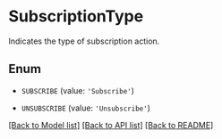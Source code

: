 # SubscriptionType

Indicates the type of subscription action.

## Enum

* `SUBSCRIBE` (value: `'Subscribe'`)

* `UNSUBSCRIBE` (value: `'Unsubscribe'`)

[[Back to Model list]](../README.md#documentation-for-models) [[Back to API list]](../README.md#documentation-for-api-endpoints) [[Back to README]](../README.md)


